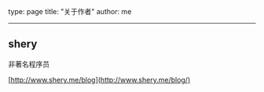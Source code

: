 type: page
title: "关于作者"
author: me

---

## shery

非著名程序员

[http://www.shery.me/blog](http://www.shery.me/blog/)

